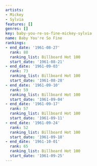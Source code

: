```yaml
---
artists:
- Mickey
- Sylvia
features: []
genres: []
key: baby-you-re-so-fine-mickey-sylvia
name: Baby You're So Fine
rankings:
- end_date: '1961-08-27'
  rank: 88
  ranking_list: Billboard Hot 100
  start_date: '1961-08-21'
- end_date: '1961-09-03'
  rank: 73
  ranking_list: Billboard Hot 100
  start_date: '1961-08-28'
- end_date: '1961-09-10'
  rank: 59
  ranking_list: Billboard Hot 100
  start_date: '1961-09-04'
- end_date: '1961-09-17'
  rank: 57
  ranking_list: Billboard Hot 100
  start_date: '1961-09-11'
- end_date: '1961-09-24'
  rank: 52
  ranking_list: Billboard Hot 100
  start_date: '1961-09-18'
- end_date: '1961-10-01'
  rank: 65
  ranking_list: Billboard Hot 100
  start_date: '1961-09-25'
---
```


